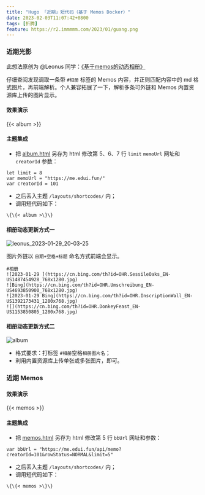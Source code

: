```yaml
---
title: "Hugo 「近期」短代码（基于 Memos Docker）"
date: 2023-02-03T11:07:42+0800
tags: [折腾]
feature: https://r2.immmmm.com/2023/01/guang.png
---
```


### 近期光影

此想法原创为 @Leonus 同学：[《基于memos的动态相册》](https://blog.leonus.cn/2023/photos.html)

仔细查阅发现调取一条带 `#相册` 标签的 Memos 内容，并正则匹配内容中的 md 格式图片，再前端解析。个人兼容拓展了一下，解析多条可外链和 Memos 内置资源库上传的图片显示。

<!--more-->

#### 效果演示

{{< album >}}

#### 主题集成

- 把 [album.html](https://github.com/lmm214/immmmm/blob/master/themes/hello-friend/layouts/shortcodes/album.html) 另存为 html 修改第 5、6、7 行 `limit` `memoUrl` 网址和 `creatorId` 参数：

```
let limit = 8
var memoUrl = "https://me.edui.fun/"
var creatorId = 101
```

- 之后丢入主题 `/layouts/shortcodes/` 内；
- 调用短代码如下：

```
\{\{< album >\}\}
```

#### 相册动态更新方式一

![leonus_2023-01-29_20-03-25](https://r2.immmmm.com/2023/01/leonus_2023-01-29_20-03-25.png)

图片外链以 `日期+空格+标题` 命名方式前端会显示。

```
#相册
![2023-01-29 ](https://cn.bing.com/th?id=OHR.SessileOaks_EN-US1487454928_768x1280.jpg)
![Bing](https://cn.bing.com/th?id=OHR.Umschreibung_EN-US4693850900_768x1280.jpg)
![2023-01-29 Bing](https://cn.bing.com/th?id=OHR.InscriptionWall_EN-US1392173431_1280x768.jpg)
![](https://cn.bing.com/th?id=OHR.DonkeyFeast_EN-US1153850805_1280x768.jpg)
```

#### 相册动态更新方式二

![album](https://r2.immmmm.com/2023/01/album.png)

- 格式要求：打标签 `#相册`空格`相册图片名`；
- 利用内置资源库上传单张或多张图片，即可。

### 近期 Memos

#### 效果演示

{{< memos >}}

#### 主题集成

- 把 [memos.html](https://github.com/lmm214/immmmm/blob/master/themes/hello-friend/layouts/shortcodes/memos.html) 另存为 html 修改第 5 行 `bbUrl` 网址和参数：

```
var bbUrl = "https://me.edui.fun/api/memo?creatorId=101&rowStatus=NORMAL&limit=5"
```

- 之后丢入主题 `/layouts/shortcodes/` 内；
- 调用短代码如下：

```
\{\{< memos >\}\}
```